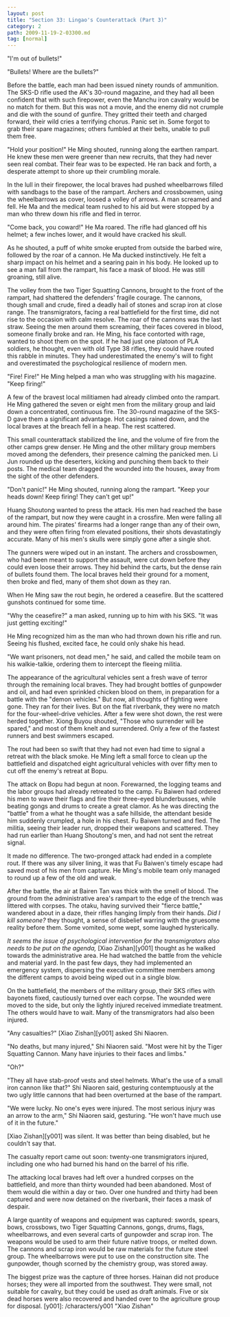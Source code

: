 ```yaml
---
layout: post
title: "Section 33: Lingao's Counterattack (Part 3)"
category: 2
path: 2009-11-19-2-03300.md
tag: [normal]
---
```


"I'm out of bullets!"

"Bullets! Where are the bullets?"

Before the battle, each man had been issued ninety rounds of ammunition. The SKS-D rifle used the AK's 30-round magazine, and they had all been confident that with such firepower, even the Manchu iron cavalry would be no match for them. But this was not a movie, and the enemy did not crumple and die with the sound of gunfire. They gritted their teeth and charged forward, their wild cries a terrifying chorus. Panic set in. Some forgot to grab their spare magazines; others fumbled at their belts, unable to pull them free.

"Hold your position!" He Ming shouted, running along the earthen rampart. He knew these men were greener than new recruits, that they had never seen real combat. Their fear was to be expected. He ran back and forth, a desperate attempt to shore up their crumbling morale.

In the lull in their firepower, the local braves had pushed wheelbarrows filled with sandbags to the base of the rampart. Archers and crossbowmen, using the wheelbarrows as cover, loosed a volley of arrows. A man screamed and fell. He Ma and the medical team rushed to his aid but were stopped by a man who threw down his rifle and fled in terror.

"Come back, you coward!" He Ma roared. The rifle had glanced off his helmet; a few inches lower, and it would have cracked his skull.

As he shouted, a puff of white smoke erupted from outside the barbed wire, followed by the roar of a cannon. He Ma ducked instinctively. He felt a sharp impact on his helmet and a searing pain in his body. He looked up to see a man fall from the rampart, his face a mask of blood. He was still groaning, still alive.

The volley from the two Tiger Squatting Cannons, brought to the front of the rampart, had shattered the defenders' fragile courage. The cannons, though small and crude, fired a deadly hail of stones and scrap iron at close range. The transmigrators, facing a real battlefield for the first time, did not rise to the occasion with calm resolve. The roar of the cannons was the last straw. Seeing the men around them screaming, their faces covered in blood, someone finally broke and ran. He Ming, his face contorted with rage, wanted to shoot them on the spot. If he had just one platoon of PLA soldiers, he thought, even with old Type 38 rifles, they could have routed this rabble in minutes. They had underestimated the enemy's will to fight and overestimated the psychological resilience of modern men.

"Fire! Fire!" He Ming helped a man who was struggling with his magazine. "Keep firing!"

A few of the bravest local militiamen had already climbed onto the rampart. He Ming gathered the seven or eight men from the military group and laid down a concentrated, continuous fire. The 30-round magazine of the SKS-D gave them a significant advantage. Hot casings rained down, and the local braves at the breach fell in a heap. The rest scattered.

This small counterattack stabilized the line, and the volume of fire from the other camps grew denser. He Ming and the other military group members moved among the defenders, their presence calming the panicked men. Li Jun rounded up the deserters, kicking and punching them back to their posts. The medical team dragged the wounded into the houses, away from the sight of the other defenders.

"Don't panic!" He Ming shouted, running along the rampart. "Keep your heads down! Keep firing! They can't get up!"

Huang Shoutong wanted to press the attack. His men had reached the base of the rampart, but now they were caught in a crossfire. Men were falling all around him. The pirates' firearms had a longer range than any of their own, and they were often firing from elevated positions, their shots devastatingly accurate. Many of his men's skulls were simply gone after a single shot.

The gunners were wiped out in an instant. The archers and crossbowmen, who had been meant to support the assault, were cut down before they could even loose their arrows. They hid behind the carts, but the dense rain of bullets found them. The local braves held their ground for a moment, then broke and fled, many of them shot down as they ran.

When He Ming saw the rout begin, he ordered a ceasefire. But the scattered gunshots continued for some time.

"Why the ceasefire?" a man asked, running up to him with his SKS. "It was just getting exciting!"

He Ming recognized him as the man who had thrown down his rifle and run. Seeing his flushed, excited face, he could only shake his head.

"We want prisoners, not dead men," he said, and called the mobile team on his walkie-talkie, ordering them to intercept the fleeing militia.

The appearance of the agricultural vehicles sent a fresh wave of terror through the remaining local braves. They had brought bottles of gunpowder and oil, and had even sprinkled chicken blood on them, in preparation for a battle with the "demon vehicles." But now, all thoughts of fighting were gone. They ran for their lives. But on the flat riverbank, they were no match for the four-wheel-drive vehicles. After a few were shot down, the rest were herded together. Xiong Buyou shouted, "Those who surrender will be spared," and most of them knelt and surrendered. Only a few of the fastest runners and best swimmers escaped.

The rout had been so swift that they had not even had time to signal a retreat with the black smoke. He Ming left a small force to clean up the battlefield and dispatched eight agricultural vehicles with over fifty men to cut off the enemy's retreat at Bopu.

The attack on Bopu had begun at noon. Forewarned, the logging teams and the labor groups had already retreated to the camp. Fu Baiwen had ordered his men to wave their flags and fire their three-eyed blunderbusses, while beating gongs and drums to create a great clamor. As he was directing the "battle" from a what he thought was a safe hillside, the attendant beside him suddenly crumpled, a hole in his chest. Fu Baiwen turned and fled. The militia, seeing their leader run, dropped their weapons and scattered. They had run earlier than Huang Shoutong's men, and had not sent the retreat signal.

It made no difference. The two-pronged attack had ended in a complete rout. If there was any silver lining, it was that Fu Baiwen's timely escape had saved most of his men from capture. He Ming's mobile team only managed to round up a few of the old and weak.

After the battle, the air at Bairen Tan was thick with the smell of blood. The ground from the administrative area's rampart to the edge of the trench was littered with corpses. The otaku, having survived their "fierce battle," wandered about in a daze, their rifles hanging limply from their hands. *Did I kill someone?* they thought, a sense of disbelief warring with the gruesome reality before them. Some vomited, some wept, some laughed hysterically.

*It seems the issue of psychological intervention for the transmigrators also needs to be put on the agenda,* [Xiao Zishan][y001] thought as he walked towards the administrative area. He had watched the battle from the vehicle and material yard. In the past few days, they had implemented an emergency system, dispersing the executive committee members among the different camps to avoid being wiped out in a single blow.

On the battlefield, the members of the military group, their SKS rifles with bayonets fixed, cautiously turned over each corpse. The wounded were moved to the side, but only the lightly injured received immediate treatment. The others would have to wait. Many of the transmigrators had also been injured.

"Any casualties?" [Xiao Zishan][y001] asked Shi Niaoren.

"No deaths, but many injured," Shi Niaoren said. "Most were hit by the Tiger Squatting Cannon. Many have injuries to their faces and limbs."

"Oh?"

"They all have stab-proof vests and steel helmets. What's the use of a small iron cannon like that?" Shi Niaoren said, gesturing contemptuously at the two ugly little cannons that had been overturned at the base of the rampart.

"We were lucky. No one's eyes were injured. The most serious injury was an arrow to the arm," Shi Niaoren said, gesturing. "He won't have much use of it in the future."

[Xiao Zishan][y001] was silent. It was better than being disabled, but he couldn't say that.

The casualty report came out soon: twenty-one transmigrators injured, including one who had burned his hand on the barrel of his rifle.

The attacking local braves had left over a hundred corpses on the battlefield, and more than thirty wounded had been abandoned. Most of them would die within a day or two. Over one hundred and thirty had been captured and were now detained on the riverbank, their faces a mask of despair.

A large quantity of weapons and equipment was captured: swords, spears, bows, crossbows, two Tiger Squatting Cannons, gongs, drums, flags, wheelbarrows, and even several carts of gunpowder and scrap iron. The weapons would be used to arm their future native troops, or melted down. The cannons and scrap iron would be raw materials for the future steel group. The wheelbarrows were put to use on the construction site. The gunpowder, though scorned by the chemistry group, was stored away.

The biggest prize was the capture of three horses. Hainan did not produce horses; they were all imported from the southwest. They were small, not suitable for cavalry, but they could be used as draft animals. Five or six dead horses were also recovered and handed over to the agriculture group for disposal.
[y001]: /characters/y001 "Xiao Zishan"